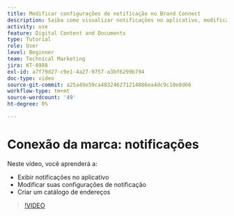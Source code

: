 ```yaml
---
title: Modificar configurações de notificação no Brand Connect
description: Saiba como visualizar notificações no aplicativo, modificar suas configurações de notificação e criar um catálogo de endereços no Brand Connect de [!UICONTROL DAM DO WORKFRONT].
activity: use
feature: Digital Content and Documents
type: Tutorial
role: User
level: Beginner
team: Technical Marketing
jira: KT-8988
exl-id: a7f79d27-c9e1-4a27-9757-a3bf6299b794
doc-type: video
source-git-commit: a25a49e59ca483246271214886ea4dc9c10e8d66
workflow-type: tm+mt
source-wordcount: '49'
ht-degree: 0%

---
```


# Conexão da marca: notificações

Neste vídeo, você aprenderá a:

* Exibir notificações no aplicativo
* Modificar suas configurações de notificação
* Criar um catálogo de endereços

>[!VIDEO](https://video.tv.adobe.com/v/335250/?quality=12&learn=on)
